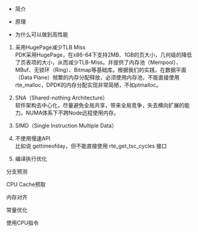* 简介  

* 原理

* 为什么可以做到高性能  
1. 采用HugePage减少TLB Miss  
PDK采用HugePage，在x86-64下支持2MB、1GB的页大小，几何级的降低了页表项的大小，从而减少TLB-Miss。并提供了内存池（Mempool）、MBuf、无锁环（Ring）、Bitmap等基础库。根据我们的实践，在数据平面（Data Plane）频繁的内存分配释放，必须使用内存池，不能直接使用rte_malloc，DPDK的内存分配实现非常简陋，不如ptmalloc。  

2. SNA（Shared-nothing Architecture）  
软件架构去中心化，尽量避免全局共享，带来全局竞争，失去横向扩展的能力。NUMA体系下不跨Node远程使用内存。  

3. SIMD（Single Instruction Multiple Data）

4. 不使用慢速API  
比如说 gettimeofday，但不能直接使用 rte_get_tsc_cycles 接口  

5. 编译执行优化

  分支预测

  CPU Cache预取  

  内存对齐  

  常量优化

  使用CPU指令

